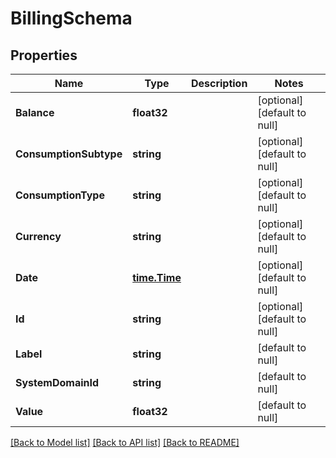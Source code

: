 # BillingSchema

## Properties
Name | Type | Description | Notes
------------ | ------------- | ------------- | -------------
**Balance** | **float32** |  | [optional] [default to null]
**ConsumptionSubtype** | **string** |  | [optional] [default to null]
**ConsumptionType** | **string** |  | [optional] [default to null]
**Currency** | **string** |  | [optional] [default to null]
**Date** | [**time.Time**](time.Time.md) |  | [optional] [default to null]
**Id** | **string** |  | [optional] [default to null]
**Label** | **string** |  | [default to null]
**SystemDomainId** | **string** |  | [default to null]
**Value** | **float32** |  | [default to null]

[[Back to Model list]](../README.md#documentation-for-models) [[Back to API list]](../README.md#documentation-for-api-endpoints) [[Back to README]](../README.md)


